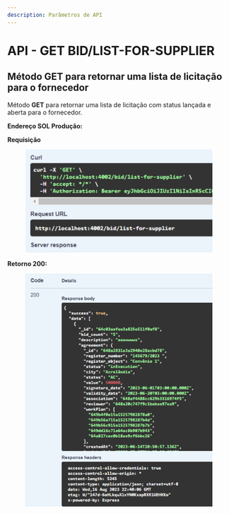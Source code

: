 ```yaml
---
description: Parâmetros de API
---
```


# API - GET BID/LIST-FOR-SUPPLIER

## Método GET  para retornar uma lista de licitação para o fornecedor

Método **GET** para retornar uma lista de licitação com status lançada e aberta para o fornecedor.

**Endereço SOL Produção:**&#x20;

**Requisição**

<figure><img src="../../.gitbook/assets/Screenshot_11 (1).png" alt=""><figcaption></figcaption></figure>

**Retorno 200:**

<figure><img src="../../.gitbook/assets/Screenshot_12 (1).png" alt=""><figcaption></figcaption></figure>

